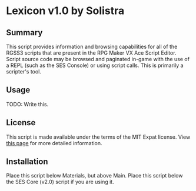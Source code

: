 
Lexicon v1.0 by Solistra
=============================================================================

Summary
-----------------------------------------------------------------------------
  This script provides information and browsing capabilities for all of the
RGSS3 scripts that are present in the RPG Maker VX Ace Script Editor. Script
source code may be browsed and paginated in-game with the use of a REPL (such
as the SES Console) or using script calls. This is primarily a scripter's
tool.

Usage
-----------------------------------------------------------------------------
  TODO: Write this.

License
-----------------------------------------------------------------------------
  This script is made available under the terms of the MIT Expat license.
View [this page](http://sesvxace.wordpress.com/license/) for more detailed
information.

Installation
-----------------------------------------------------------------------------
  Place this script below Materials, but above Main. Place this script below
the SES Core (v2.0) script if you are using it.

